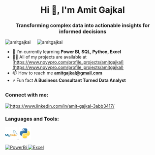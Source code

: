 <h1 align="center">Hi 👋, I'm Amit Gajkal</h1>
<h3 align="center">Transforming complex data into actionable insights for informed decisions</h3>
<img align="right" width="400" src="https://github.com/amitgajkal/Business_Insights_360/blob/main/Resources/analyst1.gif" alt="amitgajkal" />

<p align="left"> <img src="https://komarev.com/ghpvc/?username=amitgajkal&label=Profile%20views&color=0e75b6&style=flat" alt="amitgajkal" /> </p>


- 🌱 I’m currently learning **Power BI, SQL, Python, Excel**
- 👨‍💻 All of my projects are available at [https://www.novypro.com/profile_projects/amitgajkal](https://www.novypro.com/profile_projects/amitgajkal) 
- 📫 How to reach me **amitgajkal@gmail.com**
- ⚡ Fun fact **A Business Consultant Turned Data Analyst**

<h3 align="left">Connect with me:</h3>
<p align="left">
<a href="https://www.linkedin.com/in/amit-gajkal-3abb3417/" target="blank"><img align="center" src="https://raw.githubusercontent.com/rahuldkjain/github-profile-readme-generator/master/src/images/icons/Social/linked-in-alt.svg" alt="https://www.linkedin.com/in/amit-gajkal-3abb3417/" height="30" width="40" /></a>
</p>

<h3 align="left">Languages and Tools:</h3>
<p align="left"> <a href="https://www.mysql.com/" target="_blank" rel="noreferrer"> <img src="https://raw.githubusercontent.com/devicons/devicon/master/icons/mysql/mysql-original-wordmark.svg" alt="mysql" width="40" height="40"/> </a> <a href="https://www.python.org" target="_blank" rel="noreferrer"> <img src="https://raw.githubusercontent.com/devicons/devicon/master/icons/python/python-original.svg" alt="python" width="40" height="40"/> </a> </p>
<p align="left"> <a href="https://powerbi.microsoft.com/en-au/" target="_blank" rel="noreferrer"> <img src="https://logos-world.net/wp-content/uploads/2022/02/Microsoft-Power-BI-Symbol.png" alt="PowerBi" width="40" height="40"/> </a>
<a href="https://www.microsoft.com/en-in/microsoft-365/excel" target="_blank" rel="noreferrer"> <img src="https://cdn1.iconfinder.com/data/icons/famous-brand-apps/100/_-04-512.png" alt="Excel" width="40" height="40"/> </a>


